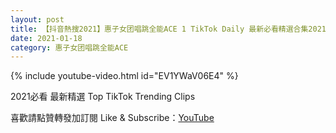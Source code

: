 ```yaml
---
layout: post
title: 【抖音熱搜2021】惠子女团唱跳全能ACE 1 TikTok Daily 最新必看精選合集2021 01 18
date: 2021-01-18
category: 惠子女团唱跳全能ACE
---
```


{% include youtube-video.html id="EV1YWaV06E4" %}

2021必看 最新精選 Top TikTok Trending Clips

喜歡請點贊轉發加訂閱 Like & Subscribe：[YouTube](https://www.youtube.com/channel/UCAoR7VcanIPd04uEq_GIylA/videos)

